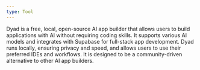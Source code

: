 ```yaml
---
type: Tool
---
```


Dyad is a free, local, open-source AI app builder that allows users to build applications with AI without requiring coding skills. It supports various AI models and integrates with Supabase for full-stack app development. Dyad runs locally, ensuring privacy and speed, and allows users to use their preferred IDEs and workflows. It is designed to be a community-driven alternative to other AI app builders.